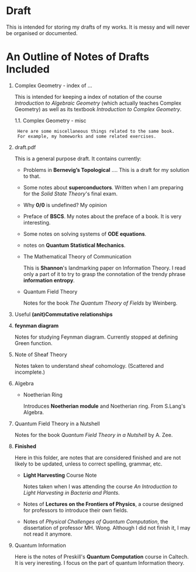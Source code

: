 # Draft
This is intended for storing my drafts of my works. It is messy and will never be organised or documented.

# An Outline of Notes of Drafts Included

1. Complex Geometry - index of ...

    This is intended for keeping a index of notation of the course
    *Introduction to Algebraic Geometry* (which actually teaches
    Complex Geometry) as well as its textbook *Introduction
    to Complex Geometry*.

    1.1. Complex Geometry - misc

        Here are some miscellaneous things related to the same book.
        For example, my homeworks and some related exercises.

2. draft.pdf

    This is a general purpose draft. It contains currently:

    * Problems in **Bernevig’s Topological** .... This is a draft for
    my solution to that.

    * Some notes about **superconductors**. Written when I am preparing
    for the *Solid State Theory*'s final exam.
    * Why **0/0** is undefined? My opinion
    * Preface of **BSCS**. My notes about the preface of a book. It is
    very interesting.
    * Some notes on solving systems of **ODE equations**.
    * notes on **Quantum Statistical Mechanics**.

    * The Mathematical Theory of Communication

	    This is **Shannon**'s landmarking paper on Information Theory.
    	I read only a part of it to try to grasp the connotation 
	    of the trendy phrase **information entropy**.

    * Quantum Field Theory

        Notes for the book *The Quantum Theory of Fields* by Weinberg.


3. Useful **(anit)Commutative relationships**

4. **feynman diagram**

	Notes for studying Feynman diagram. Currently stopped at defining
	Green function.

5. Note of Sheaf Theory

    Notes taken to understand sheaf cohomology. (Scattered and
    incomplete.)

6. Algebra
	* Noetherian Ring

		Introduces **Noetherian module** and Noetherian ring. 
		From S.Lang's Algebra.

7. Quantum Field Theory in a Nutshell

    Notes for the book *Quantum Field Theory in a Nutshell* by A. Zee.

8. **Finished**

    Here in this folder, are notes that are considered finished and are not
    likely to be updated, unless to correct spelling, grammar, etc.

    * **Light Harvesting** Course Note 

        Notes taken when I was attending the course *An Introduction to 
        Light Harvesting in Bacteria and Plants*.

    * Notes of **Lectures on the Frontiers of Physics**, a course
    designed for professors to introduce their own fields.

    * Notes of *Physical Challenges of Quantum Computation*, the
    dissertation of professor MH. Wong. Although I did not finish it,
    I may not read it anymore.

9. Quantum Information
    
    Here is the notes of Preskill's **Quantum Computation** course in
    Caltech. It is very ineresting. I focus on the part of quantum
    Information theory.  
